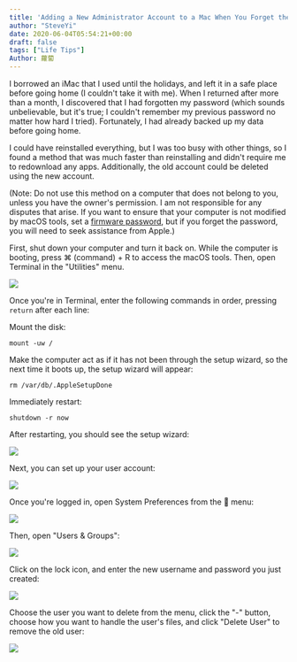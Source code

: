 ```yaml
---
title: 'Adding a New Administrator Account to a Mac When You Forget the Login Credentials'
author: "SteveYi"
date: 2020-06-04T05:54:21+00:00
draft: false
tags: ["Life Tips"]
Author: 蘿蔔
---
```


I borrowed an iMac that I used until the holidays, and left it in a safe place before going home (I couldn't take it with me). When I returned after more than a month, I discovered that I had forgotten my password (which sounds unbelievable, but it's true; I couldn't remember my previous password no matter how hard I tried). Fortunately, I had already backed up my data before going home.

I could have reinstalled everything, but I was too busy with other things, so I found a method that was much faster than reinstalling and didn't require me to redownload any apps. Additionally, the old account could be deleted using the new account. 

(Note: Do not use this method on a computer that does not belong to you, unless you have the owner's permission. I am not responsible for any disputes that arise. If you want to ensure that your computer is not modified by macOS tools, set a [firmware password](https://support.apple.com/zh-tw/HT204455#turnon), but if you forget the password, you will need to seek assistance from Apple.)

First, shut down your computer and turn it back on. While the computer is booting, press ⌘ (command) + R to access the macOS tools. Then, open Terminal in the "Utilities" menu.

![](https://blog.steveyi.net/wp-content/uploads/media/blog/2020060405312140.png)

Once you're in Terminal, enter the following commands in order, pressing `return` after each line:

Mount the disk:

```
mount -uw /
```

Make the computer act as if it has not been through the setup wizard, so the next time it boots up, the setup wizard will appear:

```
rm /var/db/.AppleSetupDone
```

Immediately restart:

```
shutdown -r now
```

After restarting, you should see the setup wizard:

![](https://blog.steveyi.net/wp-content/uploads/media/blog/2020060405322859.png)

Next, you can set up your user account:

![](https://blog.steveyi.net/wp-content/uploads/media/blog/2020060405331074.png)

Once you're logged in, open System Preferences from the  menu:

![](https://static-a1.steveyi.net/media/blog/2020060405381524.png)

Then, open "Users & Groups":

![](https://blog.steveyi.net/wp-content/uploads/media/blog/2020060405402392.png)

Click on the lock icon, and enter the new username and password you just created:

![](https://blog.steveyi.net/wp-content/uploads/media/blog/2020060405435722.png)

Choose the user you want to delete from the menu, click the "-" button, choose how you want to handle the user's files, and click "Delete User" to remove the old user:

![](https://blog.steveyi.net/wp-content/uploads/media/blog/2020060405491836.png)
